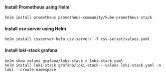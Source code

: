 #### Install Prometheus using Helm
```
helm install prometheus prometheus-community/kube-prometheus-stack
```
#### Install csv server using Helm
```
helm install csvserver-helm csv-server/ -f csv-server/values.yaml
```
#### Install loki-stack grafana
```
helm show values grafana/loki-stack > loki-stack.yaml
helm install loki-stack grafana/loki-stack --values loki-stack.yaml -n loki --create-namespace
```
